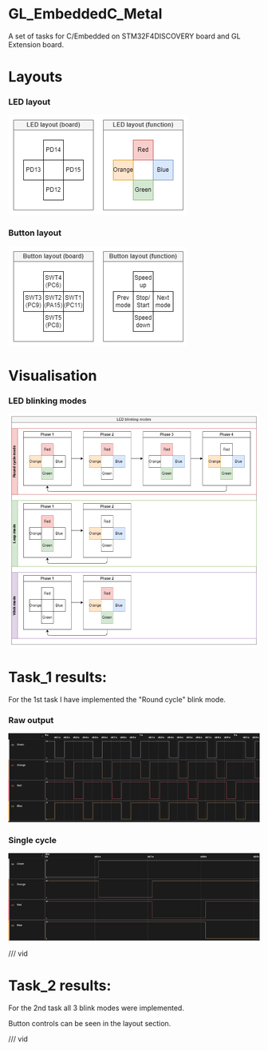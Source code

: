 # GL_EmbeddedC_Metal
A set of tasks for C/Embedded on STM32F4DISCOVERY board and GL Extension board.



# Layouts

### LED layout
![LEDs](layouts/LEDs.png)

### Button layout
![Buttons](layouts/Buttons.png)



# Visualisation

### LED blinking modes
![Blinking modes](visual/Blinking_modes.png)



# Task_1 results:

<p>For the 1st task I have implemented the "Round cycle" blink mode.</p>

### Raw output
![task_1_raw](captures/task_1_raw.jpg)
### Single cycle

![task_1_single_cycle](captures/task_1_single_cycle.jpg)

/// vid



# Task_2 results:

<p>For the 2nd task all 3 blink modes were implemented.</p>
<p>Button controls can be seen in the layout section.<p>

/// vid